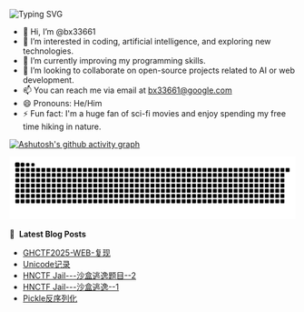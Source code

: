 ![Typing SVG](https://readme-typing-svg.demolab.com/?lines=I'm+BX)

- 👋 Hi, I’m @bx33661
- 👀 I’m interested in coding, artificial intelligence, and exploring new technologies.
- 🌱 I’m currently improving my programming skills.
- 💞️ I’m looking to collaborate on open-source projects related to AI or web development.
- 📫 You can reach me via email at bx33661@google.com
- 😄 Pronouns: He/Him
- ⚡ Fun fact: I'm a huge fan of sci-fi movies and enjoy spending my free time hiking in nature.

[![Ashutosh's github activity graph](https://github-readme-activity-graph.vercel.app/graph?username=bx33661&bg_color=fffff0&color=708090&line=24292e&point=24292e&area=true&hide_border=true)](https://github.com/ashutosh00710/github-readme-activity-graph)


<picture>
  <source media="(prefers-color-scheme: dark)" srcset="https://raw.githubusercontent.com/bx33661/bx33661/output/github-contribution-grid-snake-dark.svg">
  <source media="(prefers-color-scheme: light)" srcset="https://raw.githubusercontent.com/bx33661/bx33661/output/github-contribution-grid-snake.svg">
  <img alt="github contribution grid snake animation" src="https://raw.githubusercontent.com/bx33661/bx33661/output/github-contribution-grid-snake.svg">
</picture>

📕 &nbsp;**Latest Blog Posts**
<!-- BLOG-POST-LIST:START -->
- [GHCTF2025-WEB-复现](http://localhost:8080/archives/ghctf2025-web-fu-xian)
- [Unicode记录](http://localhost:8080/archives/unicodeji-lu)
- [HNCTF Jail---沙盒逃逸题目--2](http://localhost:8080/archives/hnctf-jail---sha-he-tao-yi-ti-mu--2)
- [HNCTF Jail---沙盒逃逸--1](http://localhost:8080/archives/hnctf-jail---sha-he-tao-yi--1)
- [Pickle反序列化](http://localhost:8080/archives/wei-ming-ming-wen-zhang)
<!-- BLOG-POST-LIST:END -->

